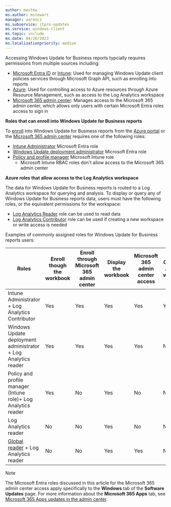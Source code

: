 ```yaml
---
author: mestew
ms.author: mstewart
manager: aaroncz
ms.subservice: itpro-updates
ms.service: windows-client
ms.topic: include
ms.date: 04/26/2023
ms.localizationpriority: medium
---
```

<!--This file is shared by updates/wufb-reports-enable.md and the update/wufb-reports-admin-center.md articles. Headings may be driven by article context.  -->
Accessing Windows Update for Business reports typcially requires permissions from multiple sources including:

- [Microsoft Entra ID](/azure/active-directory/roles/custom-overview) or [Intune](/mem/intune/fundamentals/role-based-access-control): Used for managing Windows Update client policies services through Microsoft Graph API, such as enrolling into reports
- [Azure](/azure/role-based-access-control/overview): Used for controlling access to Azure resources through Azure Resource Management, such as access to the Log Analytics workspace
- [Microsoft 365 admin center](/microsoft-365/admin/add-users/about-admin-roles): Manages access to the Microsoft 365 admin center, which allows only users with certain Microsoft Entra roles access to sign in

**Roles that can enroll into Windows Update for Business reports**

To [enroll](../wufb-reports-enable.md#bkmk_enroll) into Windows Update for Business reports from the [Azure portal](https://portal.azure.com) or the [Microsoft 365 admin center](https://admin.microsoft.com) requires one of the following roles:

- [Intune Administrator](/azure/active-directory/roles/permissions-reference#intune-administrator) Microsoft Entra role
- [Windows Update deployment administrator](/azure/active-directory/roles/permissions-reference#windows-update-deployment-administrator) Microsoft Entra role
- [Policy and profile manager](/mem/intune/fundamentals/role-based-access-control#built-in-roles) Microsoft Intune role
  - Microsoft Intune RBAC roles don't allow access to the Microsoft 365 admin center

**Azure roles that allow access to the Log Analytics workspace**

The data for Windows Update for Business reports is routed to a Log Analytics workspace for querying and analysis. To display or query any of Windows Update for Business reports data, users must have the following roles, or the equivalent permissions for the workspace:

- [Log Analytics Reader](/azure/role-based-access-control/built-in-roles#log-analytics-reader) role can be used to read data
- [Log Analytics Contributor](/azure/role-based-access-control/built-in-roles#log-analytics-contributor) role can be used if creating a new workspace or write access is needed

Examples of commonly assigned roles for Windows Update for Business reports users:

| Roles | Enroll though the workbook | Enroll through Microsoft 365 admin center | Display the workbook | Microsoft 365 admin center access | Create Log Analytics workspace |
| --- | --- | --- | --- | --- | --- |
| Intune Administrator + Log Analytics Contributor | Yes | Yes | Yes | Yes | Yes |
| Windows Update deployment administrator + Log Analytics reader | Yes | Yes | Yes | Yes| No |
| Policy and profile manager (Intune role)+ Log Analytics reader | Yes | No | Yes | No | No |
| Log Analytics reader | No | No | Yes | No | No|
| [Global reader](/azure/active-directory/roles/permissions-reference#global-reader) + Log Analytics reader | No | No | Yes | Yes | No |  

> [!NOTE]
> The Microsoft Entra roles discussed in this article for the Microsoft 365 admin center access apply specifically to the **Windows** tab of the **Software Updates** page. For more information about the **Microsoft 365 Apps** tab, see [Microsoft 365 Apps updates in the admin center](/DeployOffice/updates/software-update-status).
